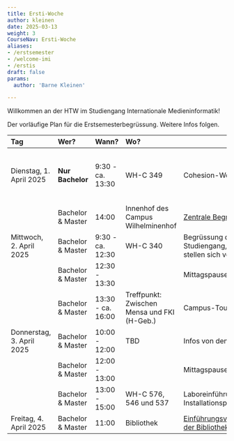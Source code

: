 ```yaml
---
title: Ersti-Woche
author: kleinen
date: 2025-03-13
weight: 3
CourseNav: Ersti-Woche
aliases: 
- /erstsemester
- /welcome-imi
- /erstis
draft: false
params:
  author: 'Barne Kleinen'

---
```


Willkommen an der HTW im Studiengang Internationale Medieninformatik!

Der vorläufige Plan für die Erstsemesterbegrüssung. Weitere Infos folgen.

| Tag                       | Wer?              |    Wann?            |Wo?   |                                                                                                                           |                                      |
|:------------------------- |:----------------- |:----------------- |:-- |:-------------------------------------------------------------------------------------------------------------------------- | ------------------------------------ |
| Dienstag, 1. April 2025   | **Nur Bachelor**  | 9:30 - ca. 13:30  | WH-C 349 |Cohesion-Workshop                                                                                                         | (Aufbau für Buddies schon um 8:00!!) |
|                           | Bachelor & Master | 14:00             | Innenhof des Campus Wilhelminenhof |[Zentrale Begrüssung](https://events.htw-berlin.de/studium/erstsemesterbegruessung/)   |                                      |
| Mittwoch, 2. April 2025   | Bachelor & Master | 9:30 - ca. 12:30  | WH-C 340 |Begrüssung durch den Studiengang, die Profs stellen sich vor                                                              |                                      |
|                           | Bachelor & Master | 12:30 - 13:30     | | Mittagspause                                                                                                              |                                      |
|                           | Bachelor & Master | 13:30 - ca. 16:00 | Treffpunkt: Zwischen Mensa und FKI (H-Geb.) |Campus-Tour                                                                                                               |                                      |
| Donnerstag, 3. April 2025 | Bachelor & Master | 10:00 - 12:00       |TBD |Infos von den Buddies                                                                                                     |                                      |
|                           | Bachelor & Master | 12:00 - 13:00     | |Mittagspause                                                                                                              |                                      |
|                           | Bachelor & Master | 13:00 - 15:00     | WH-C 576, 546 und 537 |Laboreinführung und Installationsparty                                                                                    |                                      |
| Freitag, 4. April 2025    | Bachelor & Master | 11:00             | Bibliothek |[Einführungsveranstaltung der Bibliothek](https://bibliothek.htw-berlin.de/ueber-uns/news/#c64927)                        |                                      |
